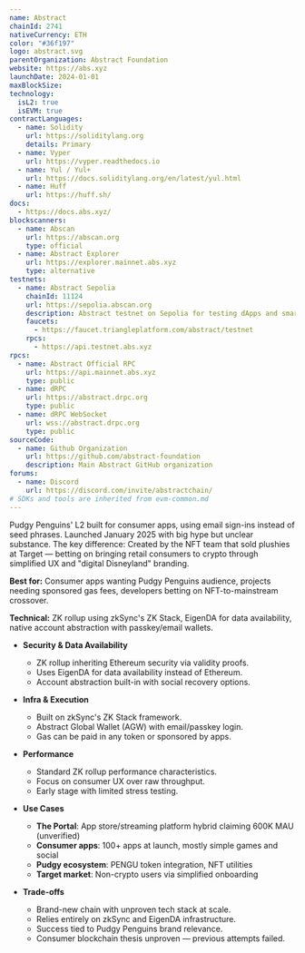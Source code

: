 ```yaml
---
name: Abstract
chainId: 2741
nativeCurrency: ETH
color: "#36f197"
logo: abstract.svg
parentOrganization: Abstract Foundation
website: https://abs.xyz
launchDate: 2024-01-01
maxBlockSize: 
technology:
  isL2: true
  isEVM: true
contractLanguages:
  - name: Solidity
    url: https://soliditylang.org
    details: Primary
  - name: Vyper
    url: https://vyper.readthedocs.io
  - name: Yul / Yul+
    url: https://docs.soliditylang.org/en/latest/yul.html
  - name: Huff
    url: https://huff.sh/
docs:
  - https://docs.abs.xyz/
blockscanners:
  - name: Abscan
    url: https://abscan.org
    type: official
  - name: Abstract Explorer
    url: https://explorer.mainnet.abs.xyz
    type: alternative
testnets:
  - name: Abstract Sepolia
    chainId: 11124
    url: https://sepolia.abscan.org
    description: Abstract testnet on Sepolia for testing dApps and smart contracts.
    faucets:
      - https://faucet.triangleplatform.com/abstract/testnet
    rpcs:
      - https://api.testnet.abs.xyz
rpcs:
  - name: Abstract Official RPC
    url: https://api.mainnet.abs.xyz
    type: public
  - name: dRPC
    url: https://abstract.drpc.org
    type: public
  - name: dRPC WebSocket
    url: wss://abstract.drpc.org
    type: public
sourceCode:
  - name: Github Organization
    url: https://github.com/abstract-foundation
    description: Main Abstract GitHub organization
forums:
  - name: Discord
    url: https://discord.com/invite/abstractchain/
# SDKs and tools are inherited from evm-common.md
---
```


Pudgy Penguins' L2 built for consumer apps, using email sign-ins instead of seed phrases. Launched January 2025 with big hype but unclear substance.
The key difference: Created by the NFT team that sold plushies at Target — betting on bringing retail consumers to crypto through simplified UX and "digital Disneyland" branding.

**Best for:** Consumer apps wanting Pudgy Penguins audience, projects needing sponsored gas fees, developers betting on NFT-to-mainstream crossover.

**Technical:** ZK rollup using zkSync's ZK Stack, EigenDA for data availability, native account abstraction with passkey/email wallets.

- **Security & Data Availability**  
  - ZK rollup inheriting Ethereum security via validity proofs.  
  - Uses EigenDA for data availability instead of Ethereum.  
  - Account abstraction built-in with social recovery options.

- **Infra & Execution**  
  - Built on zkSync's ZK Stack framework.  
  - Abstract Global Wallet (AGW) with email/passkey login.  
  - Gas can be paid in any token or sponsored by apps.

- **Performance**  
  - Standard ZK rollup performance characteristics.  
  - Focus on consumer UX over raw throughput.  
  - Early stage with limited stress testing.

- **Use Cases**  
  - **The Portal**: App store/streaming platform hybrid claiming 600K MAU (unverified)
  - **Consumer apps**: 100+ apps at launch, mostly simple games and social
  - **Pudgy ecosystem**: PENGU token integration, NFT utilities
  - **Target market**: Non-crypto users via simplified onboarding

- **Trade-offs**  
  - Brand-new chain with unproven tech stack at scale.  
  - Relies entirely on zkSync and EigenDA infrastructure.  
  - Success tied to Pudgy Penguins brand relevance.  
  - Consumer blockchain thesis unproven — previous attempts failed.  